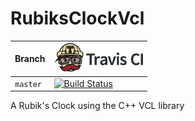 # RubiksClockVcl

Branch|[![Travis CI logo](pics/TravisCI.png)](https://travis-ci.org)
---|---
`master`|[![Build Status](https://travis-ci.org/richelbilderbeek/RubiksClockVcl.svg?branch=master)](https://travis-ci.org/richelbilderbeek/RubiksClockVcl)

A Rubik's Clock using the C++ VCL library
